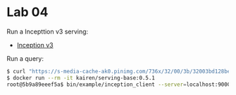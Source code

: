 # Lab 04
Run a Incepttion v3 serving:
- [Inception v3](http://download.tensorflow.org/models/image/imagenet/inception-v3-2016-03-01.tar.gz")

Run a query:
```sh
$ curl "https://s-media-cache-ak0.pinimg.com/736x/32/00/3b/32003bd128bebe99cb8c655a9c0f00f5.jpg" --output rabbit.jpg
$ docker run --rm -it kairen/serving-base:0.5.1
root@5b9a89eeef5a$ bin/example/inception_client --server=localhost:9000 --image=rabbit.jpg
```
